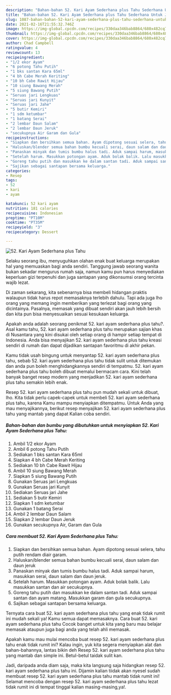 ```yaml
---
description: "Bahan-bahan 52. Kari Ayam Sederhana plus Tahu Sederhana Untuk Jualan"
title: "Bahan-bahan 52. Kari Ayam Sederhana plus Tahu Sederhana Untuk Jualan"
slug: 1087-bahan-bahan-52-kari-ayam-sederhana-plus-tahu-sederhana-untuk-jualan
date: 2021-02-16T21:55:32.746Z
image: https://img-global.cpcdn.com/recipes/330daa346bab8864/680x482cq70/52-kari-ayam-sederhana-plus-tahu-foto-resep-utama.jpg
thumbnail: https://img-global.cpcdn.com/recipes/330daa346bab8864/680x482cq70/52-kari-ayam-sederhana-plus-tahu-foto-resep-utama.jpg
cover: https://img-global.cpcdn.com/recipes/330daa346bab8864/680x482cq70/52-kari-ayam-sederhana-plus-tahu-foto-resep-utama.jpg
author: Chad Campbell
ratingvalue: 4
reviewcount: 13
recipeingredient:
- "1/2 ekor Ayam"
- "6 potong Tahu Putih"
- "1 bks santan Kara 65ml"
- "4 bh Cabe Merah Keriting"
- "10 bh Cabe Rawit Hijau"
- "10 siung Bawang Merah"
- "5 siung Bawang Putih"
- "Seruas jari Lengkuas"
- "Seruas jari Kunyit"
- "Seruas jari Jahe"
- "5 butir Kemiri"
- "1 sdm ketumbar"
- "1 batang Serai"
- "2 lembar Daun Salam"
- "2 lembar Daun Jeruk"
- "secukupnya Air Garam dan Gula"
recipeinstructions:
- "Siapkan dan bersihkan semua bahan. Ayam dipotong sesuai selera, tahu putih rendam diair garam."
- "Haluskan/blender semua bahan bumbu kecuali serai, daun salam dan daun jeruk"
- "Panaskan minyak dan tumis bumbu halus tadi. Aduk sampai harum, masukkan serai, daun salam dan daun jeruk."
- "Setelah harum. Masukkan potongan ayam. Aduk bolak balik. Lalu masukkan santan dan air secukupnya."
- "Goreng tahu putih dan masukkan ke dalam santan tadi. Aduk sampai santan dan ayam matang. Masukkan garam dan gula secukupnya."
- "Sajikan sebagai santapan bersama keluarga."
categories:
- Resep
tags:
- 52
- kari
- ayam

katakunci: 52 kari ayam 
nutrition: 181 calories
recipecuisine: Indonesian
preptime: "PT10M"
cooktime: "PT35M"
recipeyield: "3"
recipecategory: Dessert

---
```



![52. Kari Ayam Sederhana plus Tahu](https://img-global.cpcdn.com/recipes/330daa346bab8864/680x482cq70/52-kari-ayam-sederhana-plus-tahu-foto-resep-utama.jpg)

Selaku seorang ibu, menyuguhkan olahan enak buat keluarga merupakan hal yang memuaskan bagi anda sendiri. Tanggung jawab seorang  wanita bukan sekadar mengurus rumah saja, namun kamu pun harus menyediakan keperluan gizi terpenuhi dan juga santapan yang dikonsumsi orang tercinta wajib lezat.

Di zaman  sekarang, kita sebenarnya bisa membeli hidangan praktis walaupun tidak harus repot memasaknya terlebih dahulu. Tapi ada juga lho orang yang memang ingin memberikan yang terlezat bagi orang yang dicintainya. Pasalnya, memasak yang dibuat sendiri akan jauh lebih bersih dan kita pun bisa menyesuaikan sesuai kesukaan keluarga. 



Apakah anda adalah seorang penikmat 52. kari ayam sederhana plus tahu?. Asal kamu tahu, 52. kari ayam sederhana plus tahu merupakan sajian khas di Nusantara yang kini disukai oleh setiap orang di hampir setiap tempat di Indonesia. Anda bisa menyajikan 52. kari ayam sederhana plus tahu kreasi sendiri di rumah dan dapat dijadikan santapan favoritmu di akhir pekan.

Kamu tidak usah bingung untuk menyantap 52. kari ayam sederhana plus tahu, sebab 52. kari ayam sederhana plus tahu tidak sulit untuk ditemukan dan anda pun boleh menghidangkannya sendiri di tempatmu. 52. kari ayam sederhana plus tahu boleh dibuat memalui bermacam cara. Kini telah banyak banget resep modern yang menjadikan 52. kari ayam sederhana plus tahu semakin lebih enak.

Resep 52. kari ayam sederhana plus tahu pun mudah sekali untuk dibuat, lho. Kita tidak perlu capek-capek untuk membeli 52. kari ayam sederhana plus tahu, karena Kamu mampu menyiapkan ditempatmu. Untuk Anda yang mau menyajikannya, berikut resep menyajikan 52. kari ayam sederhana plus tahu yang mantab yang dapat Kalian coba sendiri.

<!--inarticleads1-->

##### Bahan-bahan dan bumbu yang dibutuhkan untuk menyiapkan 52. Kari Ayam Sederhana plus Tahu:

1. Ambil 1/2 ekor Ayam
1. Ambil 6 potong Tahu Putih
1. Sediakan 1 bks santan Kara 65ml
1. Siapkan 4 bh Cabe Merah Keriting
1. Sediakan 10 bh Cabe Rawit Hijau
1. Ambil 10 siung Bawang Merah
1. Siapkan 5 siung Bawang Putih
1. Gunakan Seruas jari Lengkuas
1. Gunakan Seruas jari Kunyit
1. Sediakan Seruas jari Jahe
1. Sediakan 5 butir Kemiri
1. Siapkan 1 sdm ketumbar
1. Gunakan 1 batang Serai
1. Ambil 2 lembar Daun Salam
1. Siapkan 2 lembar Daun Jeruk
1. Gunakan secukupnya Air, Garam dan Gula




<!--inarticleads2-->

##### Cara membuat 52. Kari Ayam Sederhana plus Tahu:

1. Siapkan dan bersihkan semua bahan. Ayam dipotong sesuai selera, tahu putih rendam diair garam.
1. Haluskan/blender semua bahan bumbu kecuali serai, daun salam dan daun jeruk
1. Panaskan minyak dan tumis bumbu halus tadi. Aduk sampai harum, masukkan serai, daun salam dan daun jeruk.
1. Setelah harum. Masukkan potongan ayam. Aduk bolak balik. Lalu masukkan santan dan air secukupnya.
1. Goreng tahu putih dan masukkan ke dalam santan tadi. Aduk sampai santan dan ayam matang. Masukkan garam dan gula secukupnya.
1. Sajikan sebagai santapan bersama keluarga.




Ternyata cara buat 52. kari ayam sederhana plus tahu yang enak tidak rumit ini mudah sekali ya! Kamu semua dapat memasaknya. Cara buat 52. kari ayam sederhana plus tahu Cocok banget untuk kita yang baru mau belajar memasak ataupun juga bagi anda yang telah ahli memasak.

Apakah kamu mau mulai mencoba buat resep 52. kari ayam sederhana plus tahu enak tidak rumit ini? Kalau ingin, yuk kita segera menyiapkan alat dan bahan-bahannya, lantas bikin deh Resep 52. kari ayam sederhana plus tahu yang mantab dan simple ini. Betul-betul taidak sulit kan. 

Jadi, daripada anda diam saja, maka kita langsung saja hidangkan resep 52. kari ayam sederhana plus tahu ini. Dijamin kalian tiidak akan nyesel sudah membuat resep 52. kari ayam sederhana plus tahu mantab tidak rumit ini! Selamat mencoba dengan resep 52. kari ayam sederhana plus tahu lezat tidak rumit ini di tempat tinggal kalian masing-masing,ya!.

